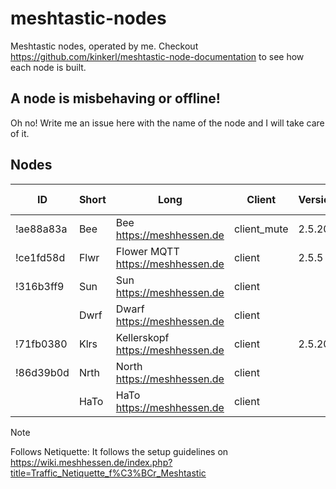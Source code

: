 # meshtastic-nodes
Meshtastic nodes, operated by me. Checkout https://github.com/kinkerl/meshtastic-node-documentation to see how each node is built. 

## A node is misbehaving or offline!

Oh no! Write me an issue here with the name of the node and I will take care of it. 

## Nodes

| ID        | Short | Long                              | Client      | Version | Last Maintenance | Follows Netiquette* | Custodian                               |
| --------- |------ | ----------------------------------| ------------| --------| ---------------- | ------------------- | --------------------------------------- |
| !ae88a83a | Bee   | Bee https://meshhessen.de         | client_mute | 2.5.20  | 1.5.2025         | ✔                  | [@kinkerl](https://github.com/kinkerl)  |
| !ce1fd58d | Flwr  | Flower MQTT https://meshhessen.de | client      | 2.5.5   |                  |                     |                                         |
| !316b3ff9 | Sun   | Sun https://meshhessen.de         | client      |         |                  |                     |                                         |
|           | Dwrf  | Dwarf https://meshhessen.de       | client      |         |                  |                     |                                         |
| !71fb0380 | Klrs  | Kellerskopf https://meshhessen.de | client      | 2.5.20  |                  |                     |                                         |
| !86d39b0d | Nrth  | North https://meshhessen.de       | client      |         |                  |                     |                                         |
|           | HaTo  | HaTo https://meshhessen.de        | client      |         |                  |                     |                                         |

> [!NOTE]  
> Follows Netiquette: It follows the setup guidelines on https://wiki.meshhessen.de/index.php?title=Traffic_Netiquette_f%C3%BCr_Meshtastic
